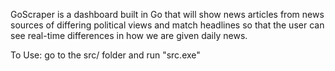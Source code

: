 GoScraper is a dashboard built in Go that will show news articles from news sources of differing political
views and match headlines so that the user can see real-time differences in how we are given daily news.

To Use:
go to the src/ folder and run "src.exe"
